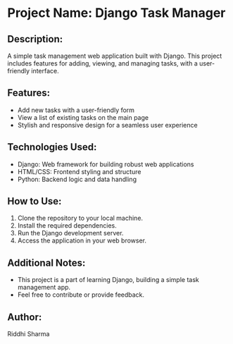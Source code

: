 # Project Name: Django Task Manager

## Description:
A simple task management web application built with Django. This project includes features for adding, viewing, and managing tasks, with a user-friendly interface.

## Features:
- Add new tasks with a user-friendly form
- View a list of existing tasks on the main page
- Stylish and responsive design for a seamless user experience

## Technologies Used:
- Django: Web framework for building robust web applications
- HTML/CSS: Frontend styling and structure
- Python: Backend logic and data handling

## How to Use:
1. Clone the repository to your local machine.
2. Install the required dependencies.
3. Run the Django development server.
4. Access the application in your web browser.

## Additional Notes:
- This project is a part of learning Django, building a simple task management app.
- Feel free to contribute or provide feedback.

## Author:
Riddhi Sharma

